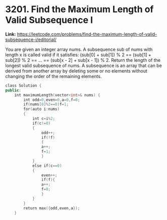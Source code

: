 # 3201. Find the Maximum Length of Valid Subsequence I

**Link:** https://leetcode.com/problems/find-the-maximum-length-of-valid-subsequence-i/editorial/

You are given an integer array nums. A subsequence sub of nums with length x is called valid if it satisfies: (sub[0] + sub[1]) % 2 == (sub[1] + sub[2]) % 2 == ... == (sub[x - 2] + sub[x - 1]) % 2. Return the length of the longest valid subsequence of nums. A subsequence is an array that can be derived from another array by deleting some or no elements without changing the order of the remaining elements.

```cpp
class Solution {
public:
    int maximumLength(vector<int>& nums) {
        int odd=0,even=0,a=0,f=0;
        if(nums[0]%2==0)f=1;
        for(auto i:nums)
        {
            int c=i%2;
            if(c!=0)
            {
                odd++;
                if(!f)
                {
                a++;
                f=1;
                }
            }
            else if(c==0)
            {
                even++;
                if(f){
                a++;
                f=0;
                }
            }
        }
        return max({odd,even,a});
    }
```
